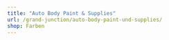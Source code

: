 ```yaml
---
title: "Auto Body Paint & Supplies"
url: /grand-junction/auto-body-paint-und-supplies/
shop: Farben
---
```

